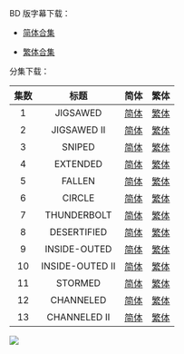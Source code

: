 BD 版字幕下载：

- [简体合集](https://raw.githubusercontent.com/SweetSub/SweetSub/Archive/master/ID%20INVADED/%5BSweetSub%5D%20ID%20INVADED.chs.zip)

- [繁体合集](https://raw.githubusercontent.com/SweetSub/SweetSub/Archive/master/ID%20INVADED/%5BSweetSub%5D%20ID%20INVADED.cht.zip)



分集下载：

| 集数 |      标题       |                             简体                             |                             繁体                             |
| :--: | :-------------: | :----------------------------------------------------------: | :----------------------------------------------------------: |
|  1   |    JIGSAWED     | [简体](https://raw.githubusercontent.com/SweetSub/SweetSub/Archive/master/ID%20INVADED/%5BSweetSub%5D%20ID%20INVADED%20-%2001.chs.ass) | [繁体](https://raw.githubusercontent.com/SweetSub/SweetSub/Archive/master/ID%20INVADED/%5BSweetSub%5D%20ID%20INVADED%20-%2001.cht.ass) |
|  2   |   JIGSAWED II   | [简体](https://raw.githubusercontent.com/SweetSub/SweetSub/Archive/master/ID%20INVADED/%5BSweetSub%5D%20ID%20INVADED%20-%2002.chs.ass) | [繁体](https://raw.githubusercontent.com/SweetSub/SweetSub/Archive/master/ID%20INVADED/%5BSweetSub%5D%20ID%20INVADED%20-%2002.cht.ass) |
|  3   |     SNIPED      | [简体](https://raw.githubusercontent.com/SweetSub/SweetSub/Archive/master/ID%20INVADED/%5BSweetSub%5D%20ID%20INVADED%20-%2003.chs.ass) | [繁体](https://raw.githubusercontent.com/SweetSub/SweetSub/Archive/master/ID%20INVADED/%5BSweetSub%5D%20ID%20INVADED%20-%2003.cht.ass) |
|  4   |    EXTENDED     | [简体](https://raw.githubusercontent.com/SweetSub/SweetSub/Archive/master/ID%20INVADED/%5BSweetSub%5D%20ID%20INVADED%20-%2004.chs.ass) | [繁体](https://raw.githubusercontent.com/SweetSub/SweetSub/Archive/master/ID%20INVADED/%5BSweetSub%5D%20ID%20INVADED%20-%2004.cht.ass) |
|  5   |     FALLEN      | [简体](https://raw.githubusercontent.com/SweetSub/SweetSub/Archive/master/ID%20INVADED/%5BSweetSub%5D%20ID%20INVADED%20-%2005.chs.ass) | [繁体](https://raw.githubusercontent.com/SweetSub/SweetSub/Archive/master/ID%20INVADED/%5BSweetSub%5D%20ID%20INVADED%20-%2005.cht.ass) |
|  6   |     CIRCLE      | [简体](https://raw.githubusercontent.com/SweetSub/SweetSub/Archive/master/ID%20INVADED/%5BSweetSub%5D%20ID%20INVADED%20-%2006.chs.ass) | [繁体](https://raw.githubusercontent.com/SweetSub/SweetSub/Archive/master/ID%20INVADED/%5BSweetSub%5D%20ID%20INVADED%20-%2006.cht.ass) |
|  7   |   THUNDERBOLT   | [简体](https://raw.githubusercontent.com/SweetSub/SweetSub/Archive/master/ID%20INVADED/%5BSweetSub%5D%20ID%20INVADED%20-%2007.chs.ass) | [繁体](https://raw.githubusercontent.com/SweetSub/SweetSub/Archive/master/ID%20INVADED/%5BSweetSub%5D%20ID%20INVADED%20-%2007.cht.ass) |
|  8   |   DESERTIFIED   | [简体](https://raw.githubusercontent.com/SweetSub/SweetSub/Archive/master/ID%20INVADED/%5BSweetSub%5D%20ID%20INVADED%20-%2008.chs.ass) | [繁体](https://raw.githubusercontent.com/SweetSub/SweetSub/Archive/master/ID%20INVADED/%5BSweetSub%5D%20ID%20INVADED%20-%2008.cht.ass) |
|  9   |  INSIDE-OUTED   | [简体](https://raw.githubusercontent.com/SweetSub/SweetSub/Archive/master/ID%20INVADED/%5BSweetSub%5D%20ID%20INVADED%20-%2009.chs.ass) | [繁体](https://raw.githubusercontent.com/SweetSub/SweetSub/Archive/master/ID%20INVADED/%5BSweetSub%5D%20ID%20INVADED%20-%2009.cht.ass) |
|  10  | INSIDE-OUTED II | [简体](https://raw.githubusercontent.com/SweetSub/SweetSub/Archive/master/ID%20INVADED/%5BSweetSub%5D%20ID%20INVADED%20-%2010.chs.ass) | [繁体](https://raw.githubusercontent.com/SweetSub/SweetSub/Archive/master/ID%20INVADED/%5BSweetSub%5D%20ID%20INVADED%20-%2010.cht.ass) |
|  11  |     STORMED     | [简体](https://raw.githubusercontent.com/SweetSub/SweetSub/Archive/master/ID%20INVADED/%5BSweetSub%5D%20ID%20INVADED%20-%2011.chs.ass) | [繁体](https://raw.githubusercontent.com/SweetSub/SweetSub/Archive/master/ID%20INVADED/%5BSweetSub%5D%20ID%20INVADED%20-%2011.cht.ass) |
|  12  |    CHANNELED    | [简体](https://raw.githubusercontent.com/SweetSub/SweetSub/Archive/master/ID%20INVADED/%5BSweetSub%5D%20ID%20INVADED%20-%2012.chs.ass) | [繁体](https://raw.githubusercontent.com/SweetSub/SweetSub/Archive/master/ID%20INVADED/%5BSweetSub%5D%20ID%20INVADED%20-%2012.cht.ass) |
|  13  |  CHANNELED II   | [简体](https://raw.githubusercontent.com/SweetSub/SweetSub/Archive/master/ID%20INVADED/%5BSweetSub%5D%20ID%20INVADED%20-%2013.chs.ass) | [繁体](https://raw.githubusercontent.com/SweetSub/SweetSub/Archive/master/ID%20INVADED/%5BSweetSub%5D%20ID%20INVADED%20-%2013.cht.ass) |



![](https://i.loli.net/2020/01/07/NJfdlXDHg2PaVsA.png)
